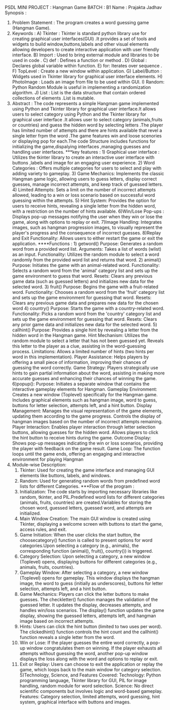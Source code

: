 PSDL MINI PROJECT : Hangman Game 
BATCH : B1 
Name : Prajakta Jadhav
Synopsis : 
1) Problem Statement : 
The program creates a word guessing game (Hangman Game).
2) Keywords : 
      A) Tkinter : 
      Tkinter is standard python library use for creating graphical user interfaces(GUI) .It provides a set of tools and widgets to build window,buttons,labels and other visual elements allowing developers to create interactive application with user friendly interface. 
      B) Import : 
      Used to bring external module and libraries to be used in code . 
      C) def : 
      Defines a function or method . 
      D) Global : 
      Declares global variable within function.
      E) for: 
      Iterates over sequence . 
      F) TopLevel : 
      Create a new window within application. 
      G) Label/Button : 
      Widgets used in Tkinter library for graphical user interface elements. 
      H) PhotoImage : 
      Loads an image from file to be used within GUI. 
      I) Random: 
      Python Random Module is useful in implementing a randomization algorithm. 
      J) List : 
      List is the data structure that contain ordered collections of elements .List is mutable. 
3) Abstract : 
          The code represents a simple Hangman game implemented using Python and Tkinter library for graphical user interface.It allows users to select category using Python and the Tkinter library for graphical user interface .It allows user to select category (animals,fruits or countries) and guess the hidden word by selecting letters .The player has limited number of attempts and there are hints available that revel a single letter frpm the word .The game features win and loose scenories or displaying pop for each.The code Structure includes functions for initializing the game,dispalying interfaces ,managing guesses and handling user interfaces.
          ***key features : 
          1) Graphical user interface : 
          Utilizes the tkinter library to create an interactive user interface with buttons ,labels and image for an engaging user experience. 
          2) Word Categories : 
          Offers multiple categories for users to select and play with adding variety to gameplay. 
          3) Game Mechanics: 
          Implements the classic Hangman game logic, allowing users to guess letters, display correct guesses, manage incorrect attempts, and keep track of guessed letters. 
          4) Limited Attempts: 
          Sets a limit on the number of incorrect attempts allowed, leading to a win or loss scenario based on successful word guessing within the attempts. 
          5) Hint System: 
          Provides the option for users to receive hints, revealing a single letter from the hidden word, with a restriction on the number of hints available. 
          6)Win/Lose Pop-ups : 
          Displays pop-up messages notifying the user when they win or lose the game, along with options to replay or exit. 
          7)Image Handling: 
          Integrates images, such as hangman progression images, to visually represent the player's progress and the consequence of incorrect guesses. 
          8)Replay and Exit Functionality:
          Allows users to either restart the game or exit the application. ****Functions : 
          1) getword() 
          Purpose: Generates a random word from a provided word list. Arguments: Takes a list of words (wlist) as an input. 
          Functionality: Utilizes the random module to select a word randomly from the provided word list and returns that word. 
          2) animal() 
          Purpose: Initiates the game with an animal-related word. Functionality: Selects a random word from the 'animal' category list and sets up the game environment to guess that word. 
          Resets: Clears any previous game data (such as guessed letters) and initializes new data for the selected word. 
          3) fruit() 
          Purpose: Begins the game with a fruit-related word. 
          Functionality: Chooses a random word from the 'fruit' category list and sets up the game environment for guessing that word. 
          Resets: Clears any previous game data and prepares new data for the chosen word 
          4) country() 
          Purpose: Starts the game with a country-related word. 
          Functionality: Picks a random word from the 'country' category list and sets up the game environment for guessing that word. 
          Resets: Clears any prior game data and initializes new data for the selected word.
          5) callhint() 
          Purpose: 
          Provides a single hint by revealing a letter from the hidden word in the Hangman game. 
          Hint Mechanism: 
          Utilizes the random module to select a letter that has not been guessed yet. Reveals this letter to the player as a clue, assisting in the word-guessing process. 
          Limitations: 
          Allows a limited number of hints (two hints per word in this implementation). Player Assistance: 
          Helps players by offering a small piece of information, improving their chances of guessing the word correctly. 
          Game Strategy: 
          Players strategically use hints to gain partial information about the word, assisting in making more accurate guesses and enhancing their chances of winning the game. 
          6)popup(): 
          Purpose: 
          Initiates a separate window that contains the interactive gameplay elements for Hangman. 
          Gameplay Environment: 
          Creates a new window (Toplevel) specifically for the Hangman game. Includes graphical elements such as hangman image, word to guess, buttons for letter selection, attempts left, and a hint button. Display Management: 
          Manages the visual representation of the game elements, updating them according to the game progress. 
          Controls the display of hangman images based on the number of incorrect attempts remaining. 
          Player Interaction: 
          Enables player interaction through letter selection buttons, allowing guesses for the hidden word.
          Allows players to click the hint button to receive hints during the game. Outcome Display: 
          Shows pop-up messages indicating the win or loss scenarios, providing the player with feedback on the game result. 
          Game Loop: 
          The function loops until the game ends, offering an engaging and interactive environment for playing Hangman 
4) Module-wise Description: 
    1) Tkinter: 
    Used for creating the game interface and managing GUI elements like buttons, labels, and windows. 
    2) Random: 
    Used for generating random words from predefined word lists for different Categories. 
    ***Flow of the program : 
    1) Initialization: 
    The code starts by importing necessary libraries like random, tkinter, and PIL.Predefined word lists for different categories (animals, fruits, countries) are created.Variables for storing the chosen word, guessed letters, guessed word, and attempts are initialized. 
    2) Main Window Creation: 
    The main GUI window is created using Tkinter, displaying a welcome screen with buttons to start the game, access rules, and exit. 
    3) Game Initiation:
    When the user clicks the start button, the choosecategory() function is called to present options for word categories.Upon selecting a category (e.g., animals), the corresponding function (animal(), fruit(), country()) is triggered. 
    4) Category Selection: 
    Upon selecting a category, a new window (Toplevel) opens, displaying buttons for different categories (e.g., animals, fruits, countries). 
    5) Gameplay Window: 
    After selecting a category, a new window (Toplevel) opens for gameplay. This window displays the hangman image, the word to guess (initially as underscores), buttons for letter selection, attempts left, and a hint button. 
    6) Game Mechanics: 
    Players can click the letter buttons to make guesses. 
    The checkletter() function manages the validation of the guessed letter. It updates the display, decreases attempts, and handles win/loss scenarios. The display() function updates the game display, showing the guessed letters, attempts left, and hangman image based on incorrect attempts. 
    7) Hints: 
    Users can click the hint button (limited to two uses per word). The clickedhint() function controls the hint count and the callhint() function reveals a single letter from the word. 
    8) Win or Lose: 
    If the player guesses the entire word correctly, a pop-up window congratulates them on winning. 
    If the player exhausts all attempts without guessing the word, another pop-up window displays the loss along with the word and options to replay or exit. 
    9) Exit or Replay:
    Users can choose to exit the application or replay the game, which loops back to the main window for category selection. 
    5)Technology, Science, and Features Covered: 
    Technology: 
    Python programming language, Tkinter library for GUI, PIL for image handling, random module for word selection. 
    Science: 
    No direct scientific components but involves logic and word-based gameplay. 
    Features: 
    Category selection, limited attempts, word guessing, hint system, graphical interface with buttons and images. 

